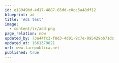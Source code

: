 ```yaml
---
id: e18949bd-4d17-4887-85dd-c0cc5a48df12
blueprint: ad
title: 'Ads test'
image:
  - content/lr/add.png
page_relation: now
updated_by: 73a44fc3-f8d3-4d01-9c7e-095429bb71dc
updated_at: 1661379821
url: www.larepublica.net
published: true
---
```

